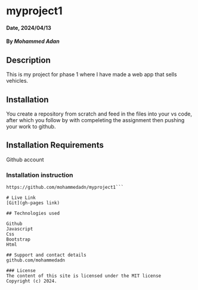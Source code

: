 # myproject1


#### Date, 2024/04/13

#### By *Mohammed Adan*

## Description
This is my project for phase 1 where I have made a web app that sells vehicles.
## Installation
You create a repository from scratch and feed in the files into your vs code, after which you follow by with compeleting the assignment then pushing your work to github.

## Installation Requirements
Github account

### Installation instruction
```
https://github.com/mohammedadn/myproject1```

# Live Link
[Git](gh-pages link)

## Technologies used

Github
Javascript
Css
Bootstrap
Html

## Support and contact details
github.com/mohammedadn

### License
The content of this site is licensed under the MIT license
Copyright (c) 2024.


